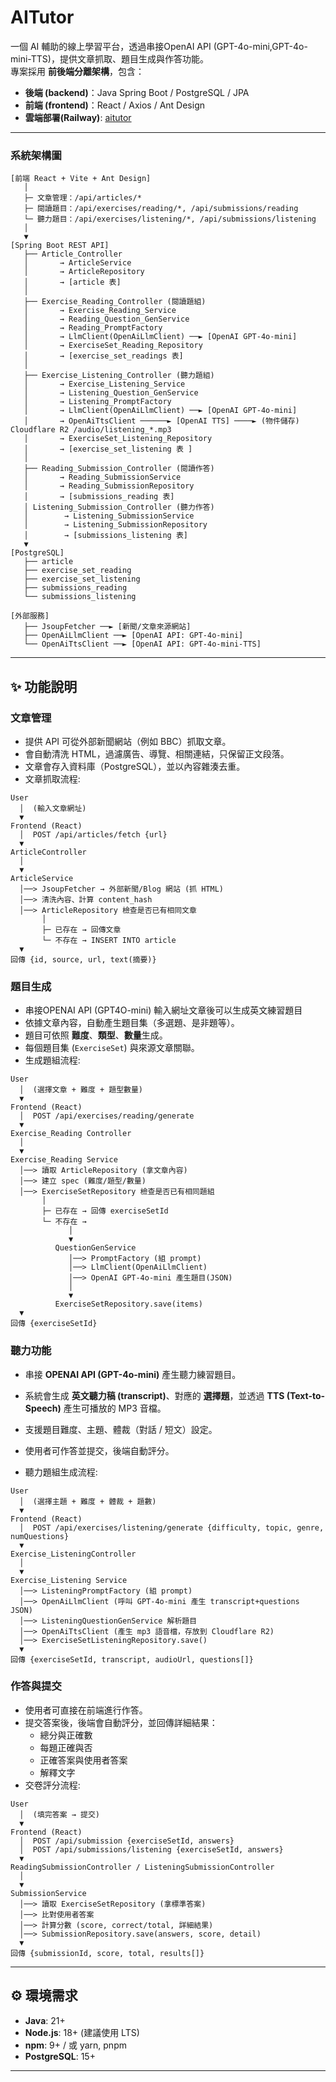 # AITutor

一個 AI 輔助的線上學習平台，透過串接OpenAI API (GPT-4o-mini,GPT-4o-mini-TTS)，提供文章抓取、題目生成與作答功能。  
專案採用 **前後端分離架構**，包含：

- **後端 (backend)**：Java Spring Boot  / PostgreSQL / JPA
- **前端 (frontend)**：React / Axios / Ant Design
- **雲端部署(Railway)**: [aitutor](https://aitutor-frontend-production.up.railway.app)
---

### 系統架構圖

```text
[前端 React + Vite + Ant Design]
   │
   ├─ 文章管理：/api/articles/*
   ├─ 閱讀題目：/api/exercises/reading/*, /api/submissions/reading
   └─ 聽力題目：/api/exercises/listening/*, /api/submissions/listening
   │
   ▼
[Spring Boot REST API]
   ├── Article_Controller
   │       → ArticleService
   │       → ArticleRepository
   │       → [article 表]
   │
   ├── Exercise_Reading_Controller (閱讀題組)
   │       → Exercise_Reading_Service
   │       → Reading_Question_GenService
   │       → Reading_PromptFactory
   │       → LlmClient(OpenAiLlmClient) ──► [OpenAI GPT-4o-mini]
   │       → ExerciseSet_Reading_Repository
   │       → [exercise_set_readings 表]
   │
   ├── Exercise_Listening_Controller (聽力題組)
   │       → Exercise_Listening_Service
   │       → Listening_Question_GenService
   │       → Listening_PromptFactory                 
   │       → LlmClient(OpenAiLlmClient) ──► [OpenAI GPT-4o-mini]
   │       → OpenAiTtsClient ──────► [OpenAI TTS] ────► (物件儲存) Cloudflare R2 /audio/listening_*.mp3
   │       → ExerciseSet_Listening_Repository 
   │       → [exercise_set_listening 表 ]
   │
   ├── Reading_Submission_Controller (閱讀作答)
   │       → Reading_SubmissionService
   │       → Reading_SubmissionRepository
   │       → [submissions_reading 表]
   │ Listening_Submission_Controller (聽力作答)
   │        → Listening_SubmissionService
   │        → Listening_SubmissionRepository
   │        → [submissions_listening 表]
   ▼
[PostgreSQL]
   ├── article
   ├── exercise_set_reading
   ├── exercise_set_listening
   ├── submissions_reading
   └── submissions_listening

[外部服務]
   ├── JsoupFetcher ──► [新聞/文章來源網站]
   ├── OpenAiLlmClient ──► [OpenAI API: GPT-4o-mini]
   └── OpenAiTtsClient ──► [OpenAI API: GPT-4o-mini-TTS]

```
---

## ✨ 功能說明

### 文章管理
- 提供 API 可從外部新聞網站（例如 BBC）抓取文章。  
- 會自動清洗 HTML，過濾廣告、導覽、相關連結，只保留正文段落。  
- 文章會存入資料庫（PostgreSQL），並以內容雜湊去重。  
- 文章抓取流程:
```text
User
  │  (輸入文章網址)
  ▼
Frontend (React)
  │  POST /api/articles/fetch {url}
  ▼
ArticleController
  │
  ▼
ArticleService
  │──> JsoupFetcher → 外部新聞/Blog 網站 (抓 HTML)
  │──> 清洗內容、計算 content_hash
  │──> ArticleRepository 檢查是否已有相同文章
       │
       ├─ 已存在 → 回傳文章
       └─ 不存在 → INSERT INTO article
  ▼
回傳 {id, source, url, text(摘要)}
```
### 題目生成
- 串接OPENAI API (GPT4O-mini) 輸入網址文章後可以生成英文練習題目
- 依據文章內容，自動產生題目集（多選題、是非題等）。  
- 題目可依照 **難度**、**類型**、**數量**生成。  
- 每個題目集 (`ExerciseSet`) 與來源文章關聯。
- 生成題組流程:
```text
User
  │  (選擇文章 + 難度 + 題型數量)
  ▼
Frontend (React)
  │  POST /api/exercises/reading/generate 
  ▼
Exercise_Reading Controller
  │
  ▼
Exercise_Reading Service
  │──> 讀取 ArticleRepository (拿文章內容)
  │──> 建立 spec (難度/題型/數量)
  │──> ExerciseSetRepository 檢查是否已有相同題組
       │
       ├─ 已存在 → 回傳 exerciseSetId
       └─ 不存在 →
             │
             ▼
          QuestionGenService
             │──> PromptFactory (組 prompt)
             │──> LlmClient(OpenAiLlmClient)
             │──> OpenAI GPT-4o-mini 產生題目(JSON)
             │
             ▼
          ExerciseSetRepository.save(items)
  ▼
回傳 {exerciseSetId}

```
### 聽力功能
- 串接 **OPENAI API (GPT-4o-mini)** 產生聽力練習題目。  
- 系統會生成 **英文聽力稿 (transcript)**、對應的 **選擇題**，並透過 **TTS (Text-to-Speech)** 產生可播放的 MP3 音檔。  
- 支援題目難度、主題、體裁（對話 / 短文）設定。  
- 使用者可作答並提交，後端自動評分。  

- 聽力題組生成流程:
```text
User
  │  (選擇主題 + 難度 + 體裁 + 題數)
  ▼
Frontend (React)
  │  POST /api/exercises/listening/generate {difficulty, topic, genre, numQuestions}
  ▼
Exercise_ListeningController
  │
  ▼
Exercise_Listening Service
  │──> ListeningPromptFactory (組 prompt)
  │──> OpenAiLlmClient (呼叫 GPT-4o-mini 產生 transcript+questions JSON)
  │──> ListeningQuestionGenService 解析題目
  │──> OpenAiTtsClient (產生 mp3 語音檔，存放到 Cloudflare R2)
  │──> ExerciseSetListeningRepository.save()
  ▼
回傳 {exerciseSetId, transcript, audioUrl, questions[]}
```
### 作答與提交
- 使用者可直接在前端進行作答。  
- 提交答案後，後端會自動評分，並回傳詳細結果：  
  - 總分與正確數  
  - 每題正確與否  
  - 正確答案與使用者答案  
  - 解釋文字  
- 交卷評分流程:

```text
User
  │  (填完答案 → 提交)
  ▼
Frontend (React)
  │  POST /api/submission {exerciseSetId, answers}
  │  POST /api/submissions/listening {exerciseSetId, answers}
  ▼
ReadingSubmissionController / ListeningSubmissionController
  │
  ▼
SubmissionService
  │──> 讀取 ExerciseSetRepository (拿標準答案)
  │──> 比對使用者答案
  │──> 計算分數 (score, correct/total, 詳細結果)
  │──> SubmissionRepository.save(answers, score, detail)
  ▼
回傳 {submissionId, score, total, results[]}

```

---
## ⚙️ 環境需求

- **Java**: 21+
- **Node.js**: 18+ (建議使用 LTS)
- **npm**: 9+ / 或 yarn, pnpm
- **PostgreSQL**: 15+
---

